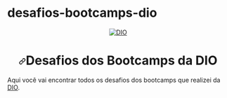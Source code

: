 # desafios-bootcamps-dio
<p align="center" dir="auto">
  <a target="_blank" rel="noopener noreferrer" a href="https://www.dio.me/" rel="nofollow"><img src="https://github.com/Pleiterson/desafios-bootcamps-dio/raw/master/assets/banner.png" alt="DIO" style="max-width: 100%;"></a>
</p>
<h1 align="center" dir="auto"><a id="user-content-desafios-dos-bootcamps-da-digital-innovation-one" class="anchor" aria-hidden="true" href="#desafios-dos-bootcamps-da-digital-innovation-one"><svg class="octicon octicon-link" viewBox="0 0 16 16" version="1.1" width="16" height="16" aria-hidden="true"><path fill-rule="evenodd" d="M7.775 3.275a.75.75 0 001.06 1.06l1.25-1.25a2 2 0 112.83 2.83l-2.5 2.5a2 2 0 01-2.83 0 .75.75 0 00-1.06 1.06 3.5 3.5 0 004.95 0l2.5-2.5a3.5 3.5 0 00-4.95-4.95l-1.25 1.25zm-4.69 9.64a2 2 0 010-2.83l2.5-2.5a2 2 0 012.83 0 .75.75 0 001.06-1.06 3.5 3.5 0 00-4.95 0l-2.5 2.5a3.5 3.5 0 004.95 4.95l1.25-1.25a.75.75 0 00-1.06-1.06l-1.25 1.25a2 2 0 01-2.83 0z"></path></svg></a>Desafios dos Bootcamps da DIO</h1>
<p dir="auto">Aqui você vai encontrar todos os desafios dos bootcamps que realizei da <a href="https://www.dio.me/" rel="nofollow">DIO</a>.<br><br>
<br><br></p>
